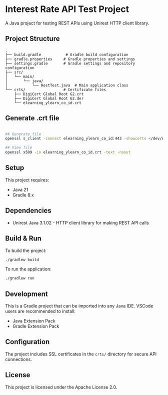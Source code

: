# Interest Rate API Test Project

A Java project for testing REST APIs using Unirest HTTP client library.

## Project Structure

```
.
├── build.gradle           # Gradle build configuration
├── gradle.properties     # Gradle properties and settings
├── settings.gradle       # Gradle settings and repository configuration
├── src/
│   └── main/
│       └── java/
│           └── RestTest.java  # Main application class
└── crts/                 # Certificate files
    ├── DigiCert Global Root G2.crt
    ├── DigiCert Global Root G2.der
    └── elearning_ylearn_co_id.crt
```
## Generate .crt file

```bash

## Generate file
openssl s_client -connect elearning_ylearn_co_id:443 -showcerts </dev/null | openssl x509 -outform PEM -out elearning_ylearn_co_id.crt

## View file
openssl x509 -in elearning_ylearn_co_id.crt -text -noout

```

## Setup

This project requires:
- Java 21
- Gradle 8.x

## Dependencies

- Unirest Java 3.1.02 - HTTP client library for making REST API calls

## Build & Run

To build the project:
```sh
./gradlew build
```

To run the application:
```sh
./gradlew run
```

## Development

This is a Gradle project that can be imported into any Java IDE. VSCode users are recommended to install:
- Java Extension Pack
- Gradle Extension Pack

## Configuration

The project includes SSL certificates in the `crts/` directory for secure API connections.

## License

This project is licensed under the Apache License 2.0.